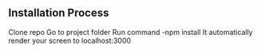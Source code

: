 
## Installation Process
Clone repo
Go to project folder
Run command -npm install
 It automatically render your screen to localhost:3000